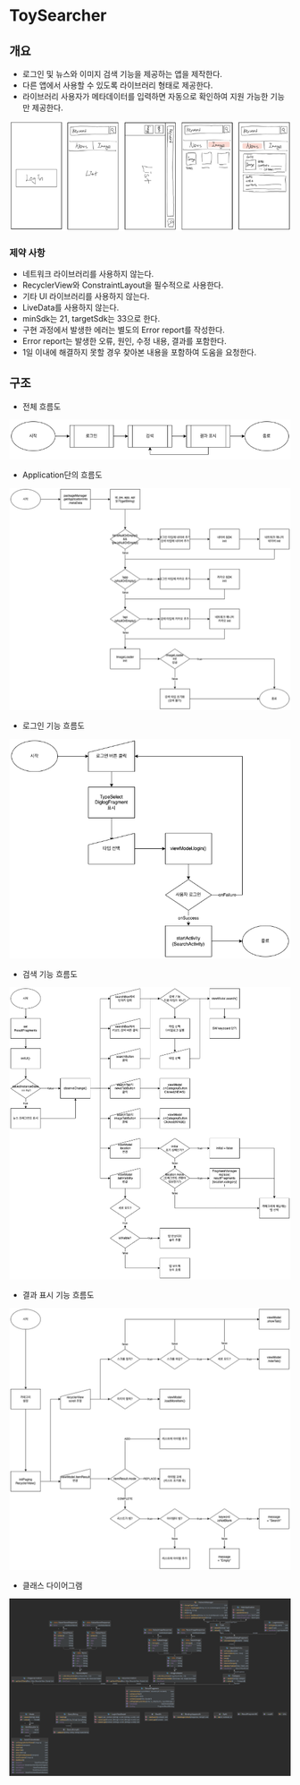 # ToySearcher
## 개요
- 로그인 및 뉴스와 이미지 검색 기능을 제공하는 앱을 제작한다.
- 다른 앱에서 사용할 수 있도록 라이브러리 형태로 제공한다.
- 라이브러리 사용자가 메타데이터를 입력하면 자동으로 확인하여 지원 가능한 기능만 제공한다.

![UI sketch](img/ui_sketch.png)

### 제약 사항
- 네트워크 라이브러리를 사용하지 않는다.
- RecyclerView와 ConstraintLayout을 필수적으로 사용한다.
- 기타 UI 라이브러리를 사용하지 않는다.
- LiveData를 사용하지 않는다.
- minSdk는 21, targetSdk는 33으로 한다.
- 구현 과정에서 발생한 에러는 별도의 Error report를 작성한다.
- Error report는 발생한 오류, 원인, 수정 내용, 결과를 포함한다.
- 1일 이내에 해결하지 못할 경우 찾아본 내용을 포함하여 도움을 요청한다.

## 구조

- 전체 흐름도

![Main flowchart](img/flow_all.png)

- Application단의 흐름도

![Application flowchart](img/flow_application.png)

- 로그인 기능 흐름도

![Login flowchart](img/flow_login.png)

- 검색 기능 흐름도

![Search flowchart](img/flow_search.png)

- 결과 표시 기능 흐름도

![Result flowchart](img/flow_result.png)

- 클래스 다이어그램

![Class diagram](img/class_diagram.png)
